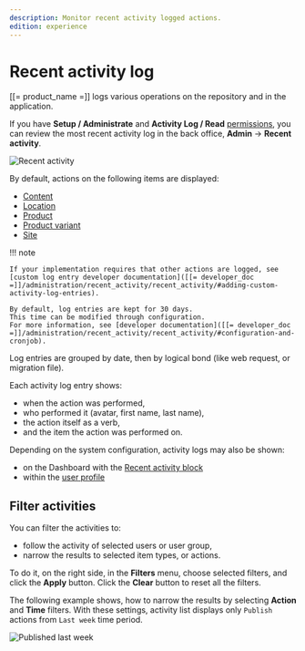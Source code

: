 ```yaml
---
description: Monitor recent activity logged actions.
edition: experience
---
```


# Recent activity log

[[= product_name =]] logs various operations on the repository and in the application.

If you have **Setup / Administrate** and **Activity Log / Read** [permissions](permission_system.md), you can review the most recent activity log in  the back office, **Admin** -> **Recent activity**.

![Recent activity](recent_activity.png "Recent activity")

By default, actions on the following items are displayed:

- [Content](content_items.md)
- [Location](manage_locations_urls.md#content-locations)
- [Product](products.md)
- [Product variant](work_with_product_variants.md)
- [Site](work_with_sites.md)

!!! note

    If your implementation requires that other actions are logged, see [custom log entry developer documentation]([[= developer_doc =]]/administration/recent_activity/recent_activity/#adding-custom-activity-log-entries).

    By default, log entries are kept for 30 days.
    This time can be modified through configuration.
    For more information, see [developer documentation]([[= developer_doc =]]/administration/recent_activity/recent_activity/#configuration-and-cronjob).

Log entries are grouped by date, then by logical bond (like web request, or migration file).

Each activity log entry shows:

- when the action was performed,
- who performed it (avatar, first name, last name),
- the action itself as a verb,
- and the item the action was performed on.

Depending on the system configuration, activity logs may also be shown:

- on the Dashboard with the [Recent activity block](dashboard_block_reference.md#recent-activity-block)
- within the [user profile](get_started.md#view-and-edit-user-profile)

## Filter activities

You can filter the activities to:

* follow the activity of selected users or user group,
* narrow the results to selected item types, or actions.

To do it, on the right side, in the **Filters** menu, choose selected filters, and click the **Apply** button.
Click the **Clear** button to reset all the filters.

The following example shows, how to narrow the results by selecting **Action** and **Time** filters.
With these settings, activity list displays only `Publish` actions from `Last week` time period.

![Published last week](recent_activity_filters.png "Published last week filter set")
